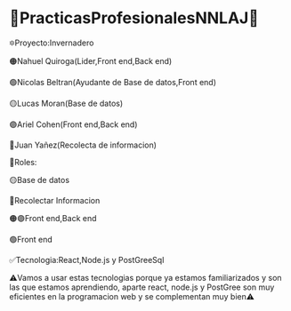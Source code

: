 # 💎PracticasProfesionalesNNLAJ💎

🔯Proyecto:Invernadero


🟠Nahuel Quiroga(Lider,Front end,Back end)

🟢Nicolas Beltran(Ayudante de Base de datos,Front end)

🟡Lucas Moran(Base de datos)

🟣Ariel Cohen(Front end,Back end)

🔵Juan Yañez(Recolecta de informacion)


🔰Roles:

🟡Base de datos

🔵Recolectar Informacion

🟠🟣Front end,Back end

🟢Front end


✅Tecnologia:React,Node.js y PostGreeSql

⚠️Vamos a usar estas tecnologias porque ya estamos familiarizados y son las que estamos aprendiendo, aparte react, node.js y PostGree son muy eficientes en la programacion web y se complementan muy bien⚠️
